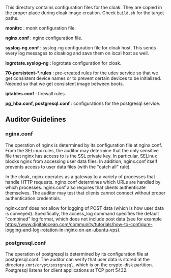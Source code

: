 This directory contains configuration files for the cloak.
They are copied in the proper place during cloak image creation.
Check `build.sh` for the target paths.


__monitrc__ : monit configuration file.

__nginx.conf__ : nginx configuration file.

__syslog-ng.conf__ : syslog-ng configuration file for cloak host. This sends every
log messages to cloaklog and save them on local host as well.

__logrotate.syslog-ng__ : logrotate configuration for cloak.

__70-persistent-*.rules__ : pre-created rules for the udev service so that we get
consistent device names or to prevent certain devices to be initialized.
Needed so that we get consistent image between boots.

__iptables.conf__ : firewall rules.

__pg_hba.conf, postgresql.conf__ : configurations for the postgresql service.

## Auditor Guidelines

### nginx.conf

The operation of nginx is determined by its configuration file at nginx.conf.  From the SELinux rules, the auditor may determine that the only sensitive file that nginx has access to is the SSL private key.  In particular, SELinux blocks nginx from accessing user data files.  In addition, nginx.conf itself prevents access to user data files (with the "catch all" rule).

In the cloak, nginx operates as a gateway to a variety of processes that handle HTTP requests.  nginx.conf determines which URLs are handled by which processes.  nginx.conf also requires that clients authenticate themselves.  The auditor may test that clients cannot connect without proper authentication credentials.

nginx.conf does not allow for logging of POST data (which is how user data is conveyed).  Specifically, the access_log command specifies the default "combined" log format, which does not include post data (see for example https://www.digitalocean.com/community/tutorials/how-to-configure-logging-and-log-rotation-in-nginx-on-an-ubuntu-vps).


### postgresql.conf

The operation of postgresql is determined by its configuration file at postgresql.conf.  The auditor can verify that user data is stored at the directory `/mnt/crypt/postgresql`, which is on the crypto-disk partition.  Postgresql listens for client applications at TCP port 5432.


